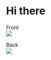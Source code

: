 # Hi there 

Front   
<img src="https://img.shields.io/badge/JavaScript-F7DF1E?style=flat-square&logo=JavaScript&logoColor=black">
   
Back   
<img src="https://img.shields.io/badge/-Java-344CB7?style=flat-square&logo=Java&logoColor=white"/>


<!--
**JINSUKO/JINSUKO** is a ✨ _special_ ✨ repository because its `README.md` (this file) appears on your GitHub profile.

Here are some ideas to get you started:

- 🔭 I’m currently working on ...
- 🌱 I’m currently learning ...
- 👯 I’m looking to collaborate on ...
- 🤔 I’m looking for help with ...
- 💬 Ask me about ...
- 📫 How to reach me: ...
- 😄 Pronouns: ...
- ⚡ Fun fact: ...
-->
